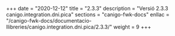 +++
date        = "2020-12-12"
title       = "2.3.3"
description = "Versió 2.3.3 canigo.integration.dni.pica"
sections    = "canigo-fwk-docs"
enllac		= "/canigo-fwk-docs/documentacio-llibreries/canigo.integration.dni.pica/2.3.3/"
weight		= 9
+++
